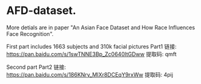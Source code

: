 
# AFD-dataset.
More detials are in paper "An Asian Face Dataset and How Race Influences Face Recognition".

First part includes 1663 subjects and 310k facial pictures
Part1  链接: https://pan.baidu.com/s/1swTNNE3Bp_Zc0640ItGDww 提取码: qmft 

Second part
Part2  链接: https://pan.baidu.com/s/186KNry_MIXr8DCEqY9rxWw 提取码: 4pij 


